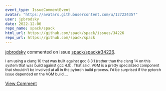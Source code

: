```yaml
---
event_type: IssueCommentEvent
avatar: "https://avatars.githubusercontent.com/u/12722435?"
user: jpbrodsky
date: 2022-12-06
repo_name: spack/spack
html_url: https://github.com/spack/spack/issues/34226
repo_url: https://github.com/spack/spack
---
```


<a href='https://github.com/jpbrodsky' target='_blank'>jpbrodsky</a> commented on issue <a href='https://github.com/spack/spack/issues/34226' target='_blank'>spack/spack#34226</a>.

<small>I am using a clang 10 that was built against gcc 8.3.1 (rather than the clang 14 on this system that was build against gcc 4.9). That said, VGM is a pretty specialized component that shouldn't be involved at all in the pytorch build process. I'd be surprised if the pytorch issue depended on the VGM build....</small>

<a href='https://github.com/spack/spack/issues/34226' target='_blank'>View Comment</a>